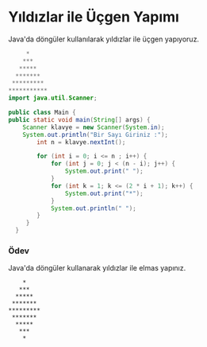 # Yıldızlar ile Üçgen Yapımı
Java'da döngüler kullanılarak yıldızlar ile üçgen yapıyoruz.

``` java
     * 
    *** 
   ***** 
  ******* 
 ********* 
***********
import java.util.Scanner;

public class Main {
public static void main(String[] args) {
    Scanner klavye = new Scanner(System.in);
    System.out.println("Bir Sayı Giriniz :");
        int n = klavye.nextInt();

        for (int i = 0; i <= n ; i++) {
            for (int j = 0; j < (n - i); j++) {
                System.out.print(" ");
            }
            for (int k = 1; k <= (2 * i + 1); k++) {
                System.out.print("*");
            }
            System.out.println(" ");
        }
     }
  }
```
### Ödev
Java'da döngüler kullanarak yıldızlar ile elmas yapınız.

        *
       ***
      *****
     *******
    *********
     *******
      *****
       ***
        *